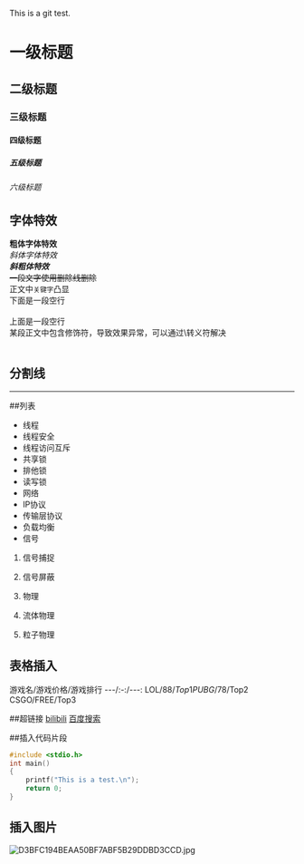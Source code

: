 This is a git test.
# 一级标题
## 二级标题
### 三级标题
#### 四级标题
##### 五级标题
###### 六级标题

## 字体特效
**粗体字体特效**<br>
*斜体字体特效*<br>
***斜粗体特效***<br>
~~一段文字使用删除线删除~~<br>
正文中`关键字`凸显<br>
下面是一段空行<br><br>
上面是一段空行<br>
某段正文中包含修饰符，导致效果异常，可以通过\转义符解决<br><br>

## 分割线
*****

##列表
* 线程
 * 线程安全
 * 线程访问互斥
  * 共享锁
  * 排他锁
  * 读写锁
* 网络
 * IP协议
 * 传输层协议
 * 负载均衡
* 信号
 1. 信号捕捉
 2. 信号屏蔽

1. 物理
 1. 流体物理
 2. 粒子物理

## 表格插入
游戏名/游戏价格/游戏排行
---/:-:/---:
LOL/88$/Top1
PUBG/78$/Top2
CSGO/FREE/Top3

##超链接
[bilibili](https://www.bilibili.com "点击进入B站")
[百度搜索](https://www.baidu.com "点击进入百度")

##插入代码片段
```c
#include <stdio.h>
int main()
{
	printf("This is a test.\n");
	return 0;
}
```

## 插入图片
![D3BFC194BEAA50BF7ABF5B29DDBD3CCD.jpg](https://s2.loli.net/2023/05/24/HE6KtYVb83CJL9k.jpg)







